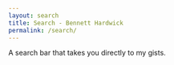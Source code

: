 ```yaml
---
layout: search
title: Search - Bennett Hardwick
permalink: /search/
---
```

A search bar that takes you directly to my gists.
